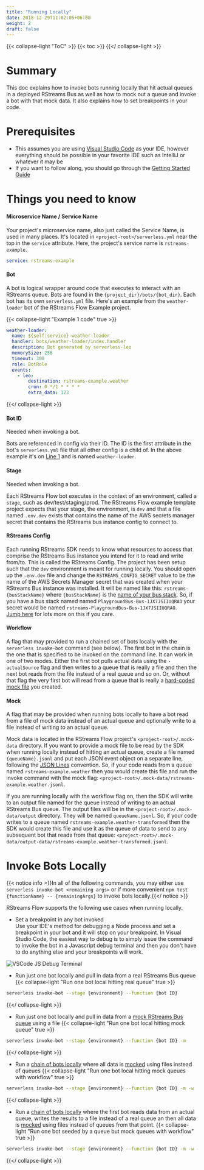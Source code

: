 ```yaml
---
title: "Running Locally"
date: 2018-12-29T11:02:05+06:00
weight: 2
draft: false
---
```


{{< collapse-light "ToC" >}}
{{< toc  >}}
{{</ collapse-light >}}

# Summary
This doc explains how to invoke bots running locally that hit actual queues in a deployed RStreams Bus as well as how to mock out
a queue and invoke a bot with that mock data.  It also explains how to set breakpoints in your code.

# Prerequisites
* This assumes you are using [Visual Studio Code](https://code.visualstudio.com/) as your IDE, however 
everything should be possible in your favorite IDE such as IntelliJ or whatever it may be
* If you want to follow along, you should go through the [Getting Started Guide](../getting-started)


# Things you need to know

#### Microservice Name / Service Name
Your project's microservice name, also just called the Service Name, is used in many places.  It's located in
`<project-root>/serverless.yml` near the top in the `service` attribute. Here, the project's service name is `rstreams-example`.
```yaml
service: rstreams-example
```

#### Bot
A bot is logical wrapper around code that executes to interact with an RStreams queue.  Bots are found in the `{project_dir}/bots/{bot_dir}`.  Each
bot has its own `serverless.yml` file.  Here's an example from the `weather-loader` bot of the RStreams Flow Example project.

{{< collapse-light "Example 1 code" true >}}
```yaml {linenos=inline,anchorlinenos=true,lineanchors=wlserverless}
weather-loader:
  name: ${self:service}-weather-loader
  handler: bots/weather-loader/index.handler
  description: Bot generated by serverless-leo
  memorySize: 256
  timeout: 300
  role: BotRole
  events:
    - leo:
        destination: rstreams-example.weather
        cron: 0 */1 * * * * 
        extra_data: 123
```
{{</ collapse-light >}}

#### Bot ID
Needed when invoking a bot.

Bots are referenced in config via their ID.  The ID is the first attribute in the bot's `serverless.yml` file that all other 
config is a child of.  In the above example it's on [Line 1](#wlserverless-1) and is named `weather-loader`.

#### Stage
Needed when invoking a bot.

Each RStreams Flow bot executes in the context of an environment, called a `stage`, such as dev/test/staging/prod.
The RStreams Flow example template project expects that your stage, the environment, is `dev` and that a file named `.env.dev` exists
that contains the name of the AWS secrets manager secret that contains the RStreams bus instance config to connect to.

#### RStreams Config
Each running RStreams SDK needs to know what resources to access that comprise the RStreams Bus instance you intend for it 
to read and write from/to.  This is called the RStreams Config.  The project has been setup such that the `dev` environment
is meant for running locally.  You should open up the `.env.dev` file and change the `RSTREAMS_CONFIG_SECRET` value to
be the name of the AWS Secrets Manager secret that was created when your RStreams Bus instance was installed.  It will
be named like this: `rstreams-{busStackName}` where `{busStackName}` is the 
[name of your bus stack](../getting-started/#get-bus-stack-name).  So, if you have a bus stack named
named `PlaygroundBus-Bus-1JX7JSIIUQRAO` your secret would be named `rstreams-PlaygroundBus-Bus-1JX7JSIIUQRAO`.  
[Jump here](../../rstreams-bus/getting-started/#how-do-you-access-the-new-rstreams-bus-instance) for lots more on this if you care.

#### Workflow
A flag that may provided to run a chained set of bots locally with the `serverless invoke-bot` command (see below).
The first bot in the chain is the one that is specified to be invoked on the command line.  It can work in one of two modes.
Either the first bot pulls actual data using the `-actualSource` flag and then writes to a queue that is really a file and then the
next bot reads from the file instead of a real queue and so on.  Or, without that flag the very first bot will read from a queue
that is really a [hard-coded mock file](#mock) you created.

#### Mock
A flag that may be provided when running bots locally to have a bot read from a file of mock data instead of an actual queue and
optionally write to a file instead of writing to an actual queue.

Mock data is located in the RStreams Flow project's `<project-root>/.mock-data` directory.
If you want to provide a mock file to be read by the SDK when running locally instead of
hitting an actual queue, create a file named `{queueName}.jsonl` and put each JSON event
object on a separate line, following the [JSON Lines](https://jsonlines.org/) convention.
So, if your code reads from a queue named `rstreams-example.weather` then you would create this
file and run the invoke command with the mock flag: 
`<project-root>/.mock-data/rstreams-example.weather.jsonl`.

If you are running locally with the workflow flag on, then the SDK will write to an output
file named for the queue instead of writing to an actual RStreams Bus queue.  The output
files will be in the `<project-root>/.mock-data/output` directory.  They will be named
`queueName.jsonl`.  So, if your code writes to a queue named 
`rstreams-example.weather-transformed` then the SDK would create this file and use it as the 
queue of data to send to any subsequent bot that reads from that queue:
`<project-root>/.mock-data/output-data/rstreams-example.weather-transformed.jsonl`.

# Invoke Bots Locally

{{< notice info >}}In all of the following commands, you may either use `serverless invoke-bot <remaining args>` or if more convenient
`npm test {functionName} -- {remainingArgs}` to invoke bots locally.{{</ notice >}}

RStreams Flow supports the following use cases when running locally.

* Set a breakpoint in any bot invoked  
Use your IDE's method for debugging a Node process and set a breakpoint in your bot and it will stop on your breakpoint.  In
Visual Studio Code, the easiest way to debug is to simply issue the command to invoke the bot in a Javascript debug terminal and
then you don't have to do anything else and your breakpoints will work.

![VSCode JS Debug Terminal](../images/vscode-js-terminal.png)

* Run just one bot locally and pull in data from a real RStreams Bus queue
{{< collapse-light "Run one bot local hitting real queue" true >}}
```bash
serverless invoke-bot --stage {environment} --function {bot ID}
```
{{</ collapse-light >}}

* Run just one bot locally and pull in data from a [mock RStreams Bus queue](#mock) using a file
{{< collapse-light "Run one bot local hitting mock queue" true >}}
```bash
serverless invoke-bot --stage {environment} --function {bot ID} -m
```
{{</ collapse-light >}}

* Run a [chain of bots locally](#workflow) where all data is [mocked](#mock) using files instead of queues
{{< collapse-light "Run one bot local hitting mock queues with workflow" true >}}
```bash
serverless invoke-bot --stage {environment} --function {bot ID} -m -w
```
{{</ collapse-light >}}

* Run a [chain of bots locally](#workflow) where the first bot reads data from an actual queue, writes the results to a file instead of a real
queue an then all data is [mocked](#mock) using files instead of queues from that point.
{{< collapse-light "Run one bot seeded by a queue but mock queues with workflow" true >}}
```bash
serverless invoke-bot --stage {environment} --function {bot ID} -m -w -actualSource
```
{{</ collapse-light >}}